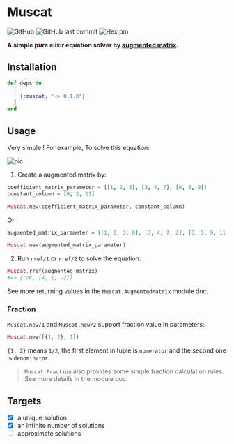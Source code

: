 # Muscat

![GitHub](https://img.shields.io/github/license/smartepsh/muscat?style=plastic)
![GitHub last commit](https://img.shields.io/github/last-commit/smartepsh/muscat?label=last%20update&style=plastic)
![Hex.pm](https://img.shields.io/hexpm/v/muscat?style=plastic)

**A simple pure elixir equation solver by [augmented matrix](https://en.wikipedia.org/wiki/Augmented_matrix).**

## Installation

```elixir
def deps do
  [
    {:muscat, "~> 0.1.0"}
  ]
end
```

## Usage

Very simple ! For example, To solve this equation:

![pic](https://user-images.githubusercontent.com/3273295/109914106-377c0c00-7cea-11eb-945d-48ad15e7fc3c.png)

1. Create a augmented matrix by:

```elixir
coefficient_matrix_parameter = [[1, 2, 3], [3, 4, 7], [6, 5, 9]]
constant_column = [0, 2, 11]

Muscat.new(coefficient_matrix_parameter, constant_column)
```

Or

```elixir
augmented_matrix_parameter = [[1, 2, 3, 0], [3, 4, 7, 2], [6, 5, 9, 11]]

Muscat.new(augmented_matrix_parameter)
```

2. Run `rref/1` or `rref/2` to solve the equation:

```elixir
Muscat.rref(augmented_matrix)
#=> {:ok, [4, 1, -2]}
```

See more returning values in the `Muscat.AugmentedMatrix` module doc.

### Fraction

`Muscat.new/1` and `Muscat.new/2` support fraction value in parameters:

```elixir
Muscat.new([{1, 2}, 1])
```

`{1, 2}` means `1/2`, the first element in tuple is `numerator` and the second one is `denominator`.

> `Muscat.Fraction` also provides some simple fraction calculation rules. See more details in the module doc.

## Targets

- [x] a unique solution
- [x] an infinite number of solutions
- [ ] approximate solutions
